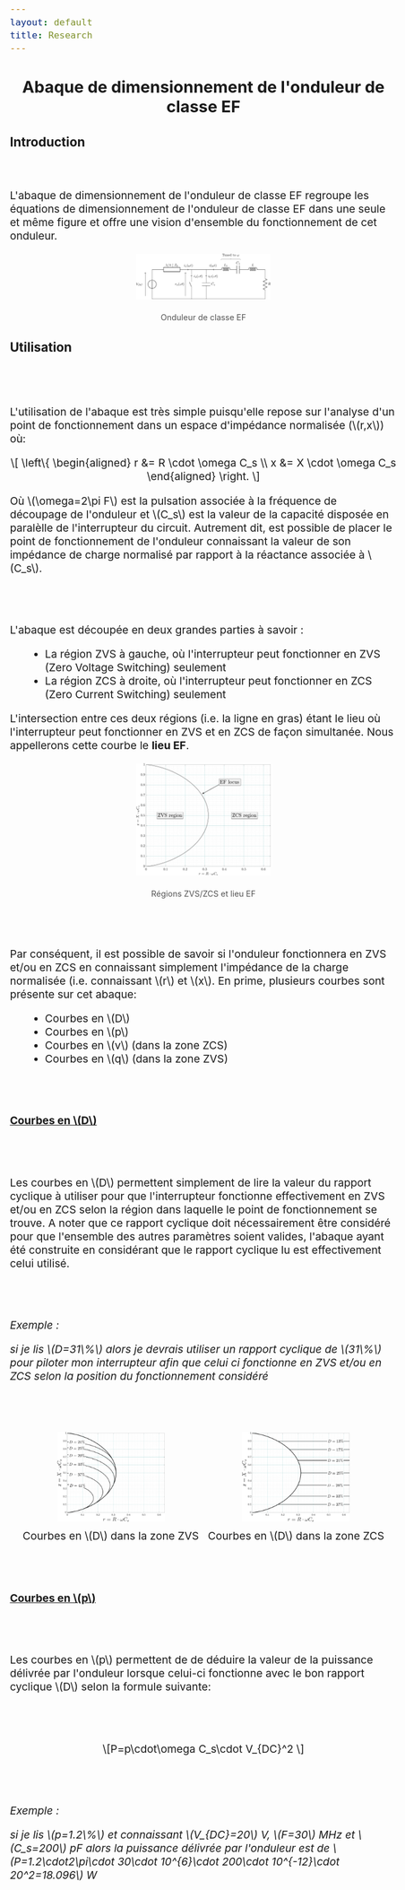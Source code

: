 ```yaml
---
layout: default
title: Research
---
```


<!-- Titre principal (Markdown ou HTML possible) -->
<h2 style="text-align: center;">Abaque de dimensionnement de l'onduleur de classe EF</h2>

<script src="https://polyfill.io/v3/polyfill.min.js?features=es6"></script>
<script id="MathJax-script" async
        src="https://cdn.jsdelivr.net/npm/mathjax@3/es5/tex-mml-chtml.js">
</script>

<style>
  body {
    font-size: 1.2rem; /* ou 18px, ou 120% */
  }
</style>




<!-- ====================== -->
<!-- SECTION : INTRODUCTION -->
<!-- ====================== -->
<h3 id="intro">Introduction</h3>
<p>
<br><br>
L'abaque de dimensionnement de l'onduleur de classe EF regroupe les équations de dimensionnement de l'onduleur de classe EF dans une seule et même figure et offre une vision d'ensemble du fonctionnement de cet onduleur. 
  
<figure style="text-align: center; margin: 20px auto;">
  <img src="/assets/img/circuit_EF.svg"
       alt="Onduleur de classe EF"
       style="display: block; margin: 0 auto; width:25vw;">
  <figcaption style="margin-top: 24px; font-size: 0.9rem; color: #555;">
    Onduleur de classe EF
  </figcaption>
</figure>


<!-- =============================== -->
<!-- SECTION : Utilisation -->
<!-- =============================== -->
<h3 id="utilisation">Utilisation</h3>
<br><br>
<p>
  L'utilisation de l'abaque est très simple puisqu'elle repose sur l'analyse d'un point de fonctionnement dans un espace d'impédance normalisée (\(r,x\)) où:
</p>

<p style="text-align: center;">
  \[
\left\{
\begin{aligned}
r &= R \cdot \omega C_s \\
x &= X \cdot \omega C_s
\end{aligned}
\right.
\]

</p>

<p>Où \(\omega=2\pi F\) est la pulsation associée à la fréquence de découpage de l'onduleur et \(C_s\) est la valeur de la capacité disposée en paralèlle de l'interrupteur du circuit. Autrement dit, est possible de placer le point de fonctionnement de l'onduleur connaissant la valeur de son impédance de charge normalisé par rapport à la réactance associée à \(C_s\).
</p>
<br><br>
<p>
  L'abaque est découpée en deux grandes parties à savoir :
</p>

<ul style="margin-left: 30px;">
  <li>La région ZVS à gauche, où l'interrupteur peut fonctionner en ZVS (Zero Voltage Switching) seulement</li>
  <li>La région ZCS à droite, où l'interrupteur peut fonctionner en ZCS (Zero Current Switching) seulement</li>
</ul>

<p>
  L'intersection entre ces deux régions (i.e. la ligne en gras) étant le lieu où l'interrupteur peut fonctionner en ZVS et en ZCS de façon simultanée. Nous appellerons cette courbe le <b>lieu EF</b>.
</p>


<figure style="text-align: center; margin: 20px auto;">
  <img src="/assets/img/chart_EF_locus.svg"
       alt="Régions ZVS/ZCS et lieu EF"
       style="display: block; margin: 0 auto; width:25vw;">
  <figcaption style="margin-top: 24px; font-size: 0.9rem; color: #555;">
    Régions ZVS/ZCS et lieu EF
  </figcaption>
</figure>

<br><br>
<p>Par conséquent, il est possible de savoir si l'onduleur fonctionnera en ZVS et/ou en ZCS en connaissant simplement l'impédance de la charge normalisée (i.e. connaissant \(r\) et \(x\). En prime, plusieurs courbes sont présente sur cet abaque:</p>

<ul style="margin-left: 30px;">
  <li>Courbes en \(D\)</li>
  <li>Courbes en \(p\)</li>
<li>Courbes en \(v\) (dans la zone ZCS)</li>
        <li>Courbes en \(q\) (dans la zone ZVS)</li>
</ul>
<br><br>
<p><u><b>Courbes en \(D\)</b></u></p>
<br><br>
<p>Les courbes en \(D\) permettent simplement de lire la valeur du rapport cyclique à utiliser pour que l'interrupteur fonctionne effectivement en ZVS et/ou en ZCS selon la région dans laquelle le point de fonctionnement se trouve. A noter que ce rapport cyclique doit nécessairement être considéré pour que l'ensemble des autres paramètres soient valides, l'abaque ayant été construite en considérant que le rapport cyclique lu est effectivement celui utilisé.</p>
<br><br>
<p><i>Exemple :</i></p>
<p><i>si je lis \(D=31\%\) alors je devrais utiliser un rapport cyclique de \(31\%\) pour piloter mon interrupteur afin que celui ci fonctionne en ZVS et/ou en ZCS selon la position du fonctionnement considéré</i></p>
<br><br>
<div style="display: flex; justify-content: center; gap: 16px; margin: 20px 0;">
  <figure style="margin: 0; padding: 0; text-align: center;">
    <img src="/assets/img/chart_EF_D_ZVS.svg" alt="D_ZVS" style="width: 20vw;">
    <figcaption style="margin-top: 8px;">Courbes en \(D\) dans la zone ZVS</figcaption>
  </figure>
  <figure style="margin: 0; padding: 0; text-align: center;">
    <img src="/assets/img/chart_EF_D_ZCS.svg" alt="D_ZCS" style="width: 20vw;">
    <figcaption style="margin-top: 8px;">Courbes en \(D\) dans la zone ZCS</figcaption>
  </figure>
</div>
<br><br>
<p><u><b>Courbes en \(p\)</b></u></p>
<br><br>
<p>Les courbes en \(p\) permettent de de déduire la valeur de la puissance délivrée par l'onduleur lorsque celui-ci fonctionne avec le bon rapport cyclique \(D\) selon la formule suivante:</p>
<br><br>
<p style="text-align: center;">
  \[P=p\cdot\omega C_s\cdot V_{DC}^2
\]
</p>
<br><br>
<p><i>Exemple :</i></p>
<p><i>si je lis \(p=1.2\%\) et connaissant \(V_{DC}=20\) V, \(F=30\) MHz et \(C_s=200\) pF alors la puissance délivrée par l'onduleur est de \(P=1.2\cdot2\pi\cdot 30\cdot 10^{6}\cdot 200\cdot 10^{-12}\cdot 20^2=18.096\) W</i></p>
<br><br>


<!-- ================================= -->
<!-- CHARGEMENT DE MATHJAX POUR LES MATHS -->
<!-- (à placer dans le layout si tu veux globalement) -->
<!-- ================================= -->
<script type="text/javascript" id="MathJax-script" async
  src="https://cdn.jsdelivr.net/npm/mathjax@3/es5/tex-mml-chtml.js">
</script>
